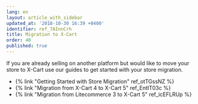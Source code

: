 ```yaml
---
lang: en
layout: article_with_sidebar
updated_at: '2018-10-30 16:39 +0400'
identifier: ref_7AInnCrh
title: Migration to X-Cart
order: 40
published: true
---
```

If you are already selling on another platform but would like to move your store to X-Cart use our guides to get started with your store migration.

* {% link "Getting Started with Store Migration" ref_otTGssNZ %}
* {% link "Migration from X-Cart 4 to X-Cart 5" ref_EntIT03c %}
* {% link "Migration from Litecommerce 3 to X-Cart 5" ref_icEFLRUp %}
